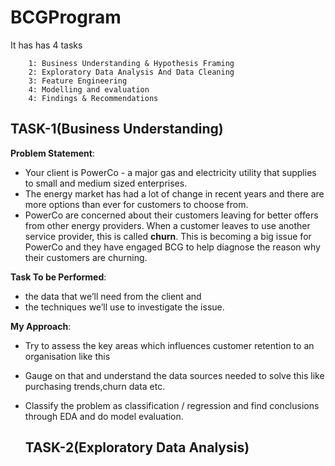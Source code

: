 # BCGProgram

  It has has 4 tasks
        
        1: Business Understanding & Hypothesis Framing
        2: Exploratory Data Analysis And Data Cleaning
        3: Feature Engineering 
        4: Modelling and evaluation 
        4: Findings & Recommendations


## TASK-1(Business Understanding)


**Problem Statement**: 
* Your client is PowerCo - a major gas and electricity utility that supplies to small and medium sized enterprises.
* The energy market has had a lot of change in recent years and there are more options than ever for customers to choose from.
* PowerCo are concerned about their customers leaving for better offers from other energy providers. When a customer leaves to use another service provider, this is called **churn**.
This is becoming a big issue for PowerCo and they have engaged BCG to help diagnose the reason why their customers are churning.

**Task To be Performed**:
* the data that we’ll need from the client and
* the techniques we’ll use to investigate the issue.

**My Approach**:

* Try to assess the key areas which influences customer retention to an organisation like this 
* Gauge on that and understand the data sources needed to solve this like purchasing trends,churn data etc.
* Classify the problem as classification / regression and find conclusions through EDA and do model evaluation.

  ## TASK-2(Exploratory Data Analysis)

  


